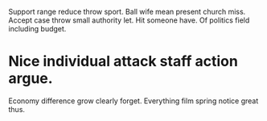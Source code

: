 Support range reduce throw sport. Ball wife mean present church miss. Accept case throw small authority let.
Hit someone have. Of politics field including budget.
# Nice individual attack staff action argue.
Economy difference grow clearly forget. Everything film spring notice great thus.